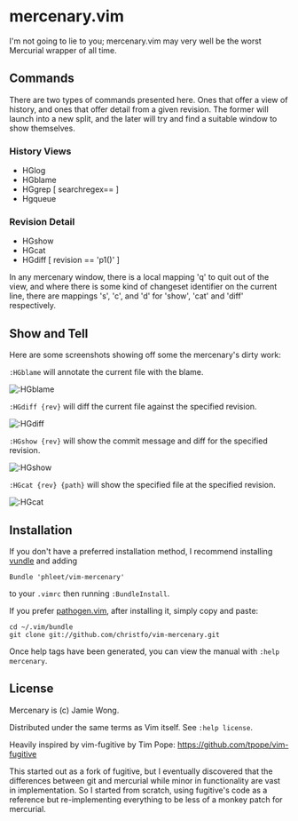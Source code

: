 mercenary.vim
============

I'm not going to lie to you; mercenary.vim may very well be the worst
Mercurial wrapper of all time.

Commands
--------

There are two types of commands presented here. Ones that offer a view of history, and
ones that offer detail from a given revision. The former will launch into a new split,
and the later will try and find a suitable window to show themselves. 

### History Views
* HGlog
* HGblame
* HGgrep [ searchregex==<cword> ]
* Hgqueue

### Revision Detail
* HGshow
* HGcat
* HGdiff [ revision == 'p1()' ]

In any mercenary window, there is a local mapping 'q' to quit out of the view, and 
where there is some kind of changeset identifier on the current line, there are 
mappings 's', 'c', and 'd' for 'show', 'cat' and 'diff' respectively.

Show and Tell
-------------

Here are some screenshots showing off some the mercenary's dirty work:

`:HGblame` will annotate the current file with the blame.

![:HGblame](http://i.imgur.com/O7WUC.png)

`:HGdiff {rev}` will diff the current file against the specified revision.

![:HGdiff](http://i.imgur.com/KRava.png)

`:HGshow {rev}` will show the commit message and diff for the specified 
revision.

![:HGshow](http://i.imgur.com/x2RzL.png)


`:HGcat {rev} {path}` will show the specified file at the specified revision.

![:HGcat](http://i.imgur.com/g8OpJ.png)

Installation
------------

If you don't have a preferred installation method, I recommend
installing [vundle](https://github.com/gmarik/vundle) and adding

    Bundle 'phleet/vim-mercenary'

to your `.vimrc` then running `:BundleInstall`.

If you prefer [pathogen.vim](https://github.com/tpope/vim-pathogen), after 
installing it, simply copy and paste:

    cd ~/.vim/bundle
    git clone git://github.com/christfo/vim-mercenary.git

Once help tags have been generated, you can view the manual with
`:help mercenary`.

License
-------
Mercenary is (c) Jamie Wong.

Distributed under the same terms as Vim itself.  See `:help license`.

Heavily inspired by vim-fugitive by Tim Pope: 
https://github.com/tpope/vim-fugitive

This started out as a fork of fugitive, but I eventually discovered that the 
differences between git and mercurial while minor in functionality are vast in 
implementation. So I started from scratch, using fugitive's code as a reference 
but re-implementing everything to be less of a monkey patch for mercurial.
